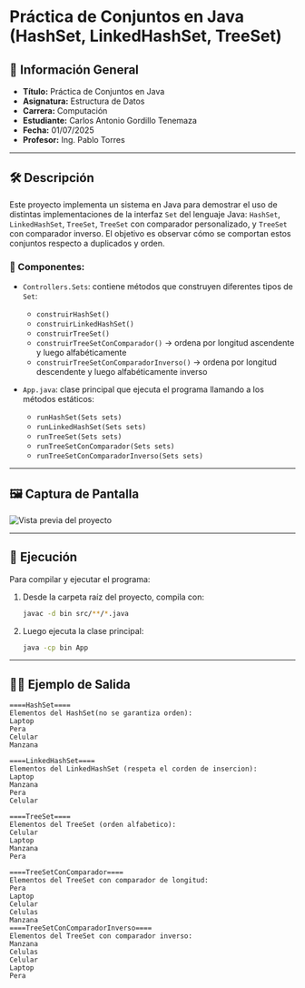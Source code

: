 # Práctica de Conjuntos en Java (HashSet, LinkedHashSet, TreeSet)

## 📌 Información General

- **Título:** Práctica de Conjuntos en Java  
- **Asignatura:** Estructura de Datos  
- **Carrera:** Computación  
- **Estudiante:** Carlos Antonio Gordillo Tenemaza 
- **Fecha:** 01/07/2025  
- **Profesor:** Ing. Pablo Torres

---

## 🛠️ Descripción

Este proyecto implementa un sistema en Java para demostrar el uso de distintas implementaciones de la interfaz `Set` del lenguaje Java: `HashSet`, `LinkedHashSet`, `TreeSet`, `TreeSet` con comparador personalizado, y `TreeSet` con comparador inverso. El objetivo es observar cómo se comportan estos conjuntos respecto a duplicados y orden.

### 🔧 Componentes:

- `Controllers.Sets`: contiene métodos que construyen diferentes tipos de `Set`:
  - `construirHashSet()`
  - `construirLinkedHashSet()`
  - `construirTreeSet()`
  - `construirTreeSetConComparador()` → ordena por longitud ascendente y luego alfabéticamente
  - `construirTreeSetConComparadorInverso()` → ordena por longitud descendente y luego alfabéticamente inverso

- `App.java`: clase principal que ejecuta el programa llamando a los métodos estáticos:
  - `runHashSet(Sets sets)`
  - `runLinkedHashSet(Sets sets)`
  - `runTreeSet(Sets sets)`
  - `runTreeSetConComparador(Sets sets)`
  - `runTreeSetConComparadorInverso(Sets sets)`

---

## 🖼️ Captura de Pantalla

![Vista previa del proyecto](./Foto/Sets.png)

---

## 🚀 Ejecución

Para compilar y ejecutar el programa:

1. Desde la carpeta raíz del proyecto, compila con:

    ```bash
    javac -d bin src/**/*.java
    ```

2. Luego ejecuta la clase principal:

    ```bash
    java -cp bin App
    ```

---

## 🧑‍💻 Ejemplo de Salida

```
====HashSet====
Elementos del HashSet(no se garantiza orden): 
Laptop
Pera
Celular
Manzana

====LinkedHashSet====
Elementos del LinkedHashSet (respeta el corden de insercion): 
Laptop
Manzana
Pera
Celular

====TreeSet====
Elementos del TreeSet (orden alfabetico):
Celular
Laptop
Manzana
Pera

====TreeSetConComparador====
Elementos del TreeSet con comparador de longitud:
Pera
Laptop
Celular
Celulas
Manzana
====TreeSetConComparadorInverso====
Elementos del TreeSet con comparador inverso:
Manzana
Celulas
Celular
Laptop
Pera
